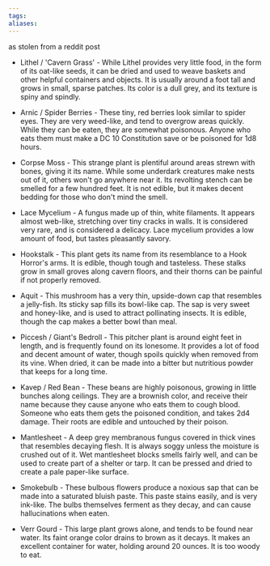 ```yaml
---
tags:
aliases:
---
```

as stolen from a reddit post

-   Lithel / 'Cavern Grass' - While Lithel provides very little food, in the form of its oat-like seeds, it can be dried and used to weave baskets and other helpful containers and objects. It is usually around a foot tall and grows in small, sparse patches. Its color is a dull grey, and its texture is spiny and spindly.
    
-   Arnic / Spider Berries - These tiny, red berries look similar to spider eyes. They are very weed-like, and tend to overgrow areas quickly. While they can be eaten, they are somewhat poisonous. Anyone who eats them must make a DC 10 Constitution save or be poisoned for 1d8 hours.
    
-   Corpse Moss - This strange plant is plentiful around areas strewn with bones, giving it its name. While some underdark creatures make nests out of it, others won't go anywhere near it. Its revolting stench can be smelled for a few hundred feet. It is not edible, but it makes decent bedding for those who don't mind the smell.
    
-   Lace Mycelium - A fungus made up of thin, white filaments. It appears almost web-like, stretching over tiny cracks in walls. It is considered very rare, and is considered a delicacy. Lace mycelium provides a low amount of food, but tastes pleasantly savory.
    
-   Hookstalk - This plant gets its name from its resemblance to a Hook Horror's arms. It is edible, though tough and tasteless. These stalks grow in small groves along cavern floors, and their thorns can be painful if not properly removed.
    
-   Aquit - This mushroom has a very thin, upside-down cap that resembles a jelly-fish. Its sticky sap fills its bowl-like cap. The sap is very sweet and honey-like, and is used to attract pollinating insects. It is edible, though the cap makes a better bowl than meal.
    
-   Piccesh / Giant's Bedroll - This pitcher plant is around eight feet in length, and is frequently found on its lonesome. It provides a lot of food and decent amount of water, though spoils quickly when removed from its vine. When dried, it can be made into a bitter but nutritious powder that keeps for a long time.
    
-   Kavep / Red Bean - These beans are highly poisonous, growing in little bunches along ceilings. They are a brownish color, and receive their name because they cause anyone who eats them to cough blood. Someone who eats them gets the poisoned condition, and takes 2d4 damage. Their roots are edible and untouched by their poison.
    
-   Mantlesheet - A deep grey membranous fungus covered in thick vines that resembles decaying flesh. It is always soggy unless the moisture is crushed out of it. Wet mantlesheet blocks smells fairly well, and can be used to create part of a shelter or tarp. It can be pressed and dried to create a pale paper-like surface.
    
-   Smokebulb - These bulbous flowers produce a noxious sap that can be made into a saturated bluish paste. This paste stains easily, and is very ink-like. The bulbs themselves ferment as they decay, and can cause hallucinations when eaten.
    
-   Verr Gourd - This large plant grows alone, and tends to be found near water. Its faint orange color drains to brown as it decays. It makes an excellent container for water, holding around 20 ounces. It is too woody to eat.

